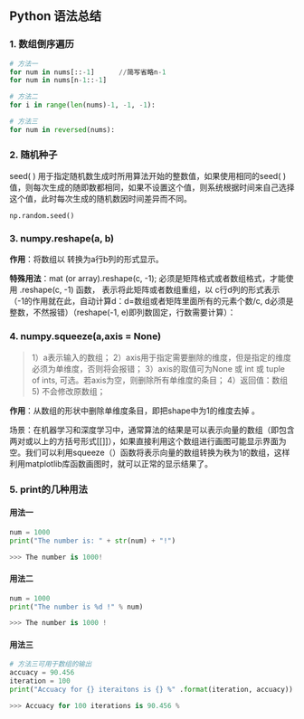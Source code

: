 ## Python 语法总结

### 1. 数组倒序遍历

```python
# 方法一
for num in nums[::-1]      //简写省略n-1
for num in nums[n-1::-1]   

# 方法二
for i in range(len(nums)-1, -1, -1):

# 方法三
for num in reversed(nums):
```

### 2. 随机种子

 seed( ) 用于指定随机数生成时所用算法开始的整数值，如果使用相同的seed( )值，则每次生成的随即数都相同，如果不设置这个值，则系统根据时间来自己选择这个值，此时每次生成的随机数因时间差异而不同。 

```
np.random.seed()
```

### 3. numpy.reshape(a, b)

**作用**：将数组以 转换为a行b列的形式显示。

**特殊用法**：mat (or array).reshape(c, -1);  必须是矩阵格式或者数组格式，才能使用 .reshape(c, -1) 函数， 表示将此矩阵或者数组重组，以 c行d列的形式表示（-1的作用就在此，自动计算d：d=数组或者矩阵里面所有的元素个数/c, d必须是整数，不然报错）（reshape(-1, e)即列数固定，行数需要计算）：

### 4.  numpy.squeeze(a,axis = None) 

> 1）a表示输入的数组；
> 2）axis用于指定需要删除的维度，但是指定的维度必须为单维度，否则将会报错；
> 3）axis的取值可为None 或 int 或 tuple of ints, 可选。若axis为空，则删除所有单维度的条目；
> 4）返回值：数组
> 5) 不会修改原数组；

 **作用**：从数组的形状中删除单维度条目，即把shape中为1的维度去掉 。

场景：在机器学习和深度学习中，通常算法的结果是可以表示向量的数组（即包含两对或以上的方括号形式[[]]），如果直接利用这个数组进行画图可能显示界面为空。我们可以利用squeeze（）函数将表示向量的数组转换为秩为1的数组，这样利用matplotlib库函数画图时，就可以正常的显示结果了。

### 5.  print的几种用法

#### 用法一

```python
num = 1000
print("The number is: " + str(num) + "!")

>>> The number is 1000!
```

#### 用法二

```python
num = 1000
print("The number is %d !" % num)

>>> The number is 1000 !
```

#### 用法三

```python
# 方法三可用于数组的输出
accuacy = 90.456
iteration = 100
print("Accuacy for {} iteraitons is {} %" .format(iteration, accuacy))

>>> Accuacy for 100 iterations is 90.456 %
```

